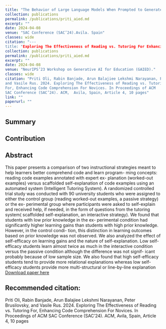 ```yaml
---
title: "The Behavior of Large Language Models When Prompted to Generate Code Explanations"
collection: publications
permalink: /publications/priti_aied.md
excerpt: ""
date: 2024-04-08
venue: "SAC Conference (SAC’24).Avila. Spain"
classes: wide
citation: "---
title: "Exploring The Effectiveness of Reading vs. Tutoring For Enhancing Code Comprehension For Novices"
collection: publications
permalink: /publications/priti_aied.md
excerpt: ""
date: 2024-04-08
venue: "NeurIPS’23 Workshop on Generative AI for Education (GAIED)."
classes: wide
citation: "Priti Oli, Rabin Banjade, Arun Balajiee Lekshmi Narayanan, Peter Brusilovsky,
and Vasile Rus. 2024. Exploring The Effectiveness of Reading vs. Tutoring
For, Enhancing Code Comprehension For Novices. In Proceedings of ACM
SAC Conference (SAC’24). ACM,  Avila, Spain, Article 4, 10 pages"
link: ""
paperurl: ""
---
```


## Summary

## Contribution

## Abstract

This paper presents a comparison of two instructional strategies
meant to help learners better comprehend code and learn program-
ming concepts: reading code examples annotated with expert ex-
planation (worked-out examples) versus scaffolded self-explanation
of code examples using an automated system (Intelligent Tutoring
System). A randomized controlled trial study was conducted with
90 university students who were assigned to either the control
group (reading worked-out examples, a passive strategy) or the ex-
perimental group where participants were asked to self-explain and
received help, if needed, in the form of questions from the tutoring
system( scaffolded self-explanation, an interactive strategy).
We found that students with low prior knowledge in the ex-
perimental condition had significantly higher learning gains than
students with high prior knowledge. However, in the control condi-
tion, this distinction in learning outcomes based on prior knowledge
was not observed. We also analyzed the effect of self-efficacy on
learning gains and the nature of self-explanation. Low self-efficacy
students learn almost twice as much in the interactive condition
versus the passive condition although the difference was not signif-
icant probably because of low sample size. We also found that high
self-efficacy students tend to provide more relational explanations
whereas low self-efficacy students provide more multi-structural
or line-by-line explanation
[Download paper here](https://arxiv.org/pdf/2311.01490.pdf)

## Recommended citation:

Priti Oli, Rabin Banjade, Arun Balajiee Lekshmi Narayanan, Peter Brusilovsky,
and Vasile Rus. 2024. Exploring The Effectiveness of Reading vs. Tutoring
For, Enhancing Code Comprehension For Novices. In Proceedings of ACM
SAC Conference (SAC’24). ACM,  Avila, Spain, Article 4, 10 pages


